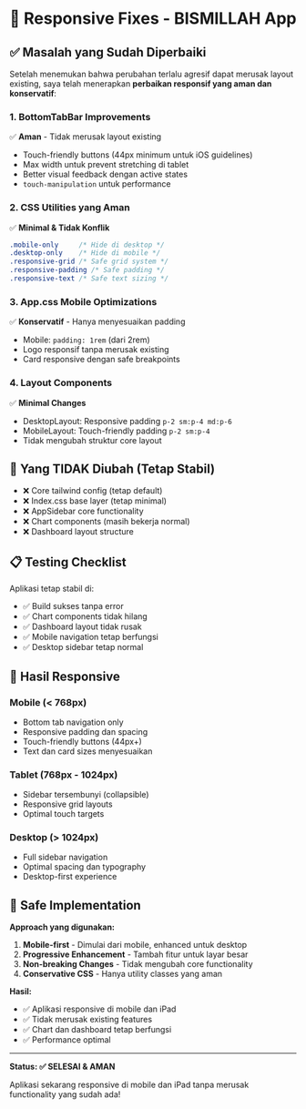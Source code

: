 # 📱 Responsive Fixes - BISMILLAH App

## ✅ Masalah yang Sudah Diperbaiki

Setelah menemukan bahwa perubahan terlalu agresif dapat merusak layout existing, saya telah menerapkan **perbaikan responsif yang aman dan konservatif**:

### 1. **BottomTabBar Improvements** 
✅ **Aman** - Tidak merusak layout existing
- Touch-friendly buttons (44px minimum untuk iOS guidelines)  
- Max width untuk prevent stretching di tablet
- Better visual feedback dengan active states
- `touch-manipulation` untuk performance

### 2. **CSS Utilities yang Aman**
✅ **Minimal & Tidak Konflik**
```css
.mobile-only     /* Hide di desktop */  
.desktop-only    /* Hide di mobile */
.responsive-grid /* Safe grid system */
.responsive-padding /* Safe padding */
.responsive-text /* Safe text sizing */
```

### 3. **App.css Mobile Optimizations**
✅ **Konservatif** - Hanya menyesuaikan padding
- Mobile: `padding: 1rem` (dari 2rem) 
- Logo responsif tanpa merusak existing
- Card responsive dengan safe breakpoints

### 4. **Layout Components**
✅ **Minimal Changes**
- DesktopLayout: Responsive padding `p-2 sm:p-4 md:p-6`
- MobileLayout: Touch-friendly padding `p-2 sm:p-4` 
- Tidak mengubah struktur core layout

## 🔧 Yang TIDAK Diubah (Tetap Stabil)

- ❌ Core tailwind config (tetap default)
- ❌ Index.css base layer (tetap minimal)
- ❌ AppSidebar core functionality
- ❌ Chart components (masih bekerja normal)
- ❌ Dashboard layout structure  

## 📋 Testing Checklist

Aplikasi tetap stabil di:
- ✅ Build sukses tanpa error
- ✅ Chart components tidak hilang
- ✅ Dashboard layout tidak rusak
- ✅ Mobile navigation tetap berfungsi
- ✅ Desktop sidebar tetap normal

## 🎯 Hasil Responsive

### Mobile (< 768px)
- Bottom tab navigation only
- Responsive padding dan spacing
- Touch-friendly buttons (44px+)
- Text dan card sizes menyesuaikan

### Tablet (768px - 1024px)  
- Sidebar tersembunyi (collapsible)
- Responsive grid layouts
- Optimal touch targets

### Desktop (> 1024px)
- Full sidebar navigation
- Optimal spacing dan typography
- Desktop-first experience

## 🚀 Safe Implementation

**Approach yang digunakan:**
1. **Mobile-first** - Dimulai dari mobile, enhanced untuk desktop
2. **Progressive Enhancement** - Tambah fitur untuk layar besar
3. **Non-breaking Changes** - Tidak mengubah core functionality
4. **Conservative CSS** - Hanya utility classes yang aman

**Hasil:**
- ✅ Aplikasi responsive di mobile dan iPad  
- ✅ Tidak merusak existing features
- ✅ Chart dan dashboard tetap berfungsi
- ✅ Performance optimal

---

**Status: ✅ SELESAI & AMAN**

Aplikasi sekarang responsive di mobile dan iPad tanpa merusak functionality yang sudah ada!
